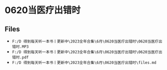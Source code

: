 # 0620当医疗出错时

## Files

- `F:/D 得到每天听一本书丨更新中\2023全年合集\6月\0620当医疗出错时\0620当医疗出错时.MP3`
- `F:/D 得到每天听一本书丨更新中\2023全年合集\6月\0620当医疗出错时\0620当医疗出错时.pdf`
- `F:/D 得到每天听一本书丨更新中\2023全年合集\6月\0620当医疗出错时\files.md`
